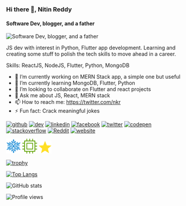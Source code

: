 ### Hi there 👋, Nitin Reddy
#### Software Dev, blogger, and a father
![Software Dev, blogger, and a father](https://images.unsplash.com/photo-1454165205744-3b78555e5572?ixlib=rb-1.2.1&auto=format&fit=crop&w=500&q=60)

JS dev with interest in Python, Flutter app development. Learning and creating some stuff to polish the tech skills to move ahead in a career.

Skills: ReactJS, NodeJS, Flutter, Python, MongoDB

- 🔭 I’m currently working on MERN Stack app, a simple one but useful 
- 🌱 I’m currently learning MongoDB, Flutter, Python 
- 👯 I’m looking to collaborate on Flutter and react projects 
- 💬 Ask me about JS, React, MERN stack 
- 📫 How to reach me: https://twitter.com/nkr 
- ⚡ Fun fact: Crack meaningful jokes 


[<img src='https://cdn.jsdelivr.net/npm/simple-icons@3.0.1/icons/github.svg' alt='github' height='40'>](https://github.com/nitinreddy3)  [<img src='https://cdn.jsdelivr.net/npm/simple-icons@3.0.1/icons/dev-dot-to.svg' alt='dev' height='40'>](https://dev.to/nitinreddy3)  [<img src='https://cdn.jsdelivr.net/npm/simple-icons@3.0.1/icons/linkedin.svg' alt='linkedin' height='40'>](https://www.linkedin.com/in/nitinreddy3/)  [<img src='https://cdn.jsdelivr.net/npm/simple-icons@3.0.1/icons/facebook.svg' alt='facebook' height='40'>](https://www.facebook.com/nitinkreddy3)  [<img src='https://cdn.jsdelivr.net/npm/simple-icons@3.0.1/icons/twitter.svg' alt='twitter' height='40'>](https://twitter.com/nitkr)  [<img src='https://cdn.jsdelivr.net/npm/simple-icons@3.0.1/icons/codepen.svg' alt='codepen' height='40'>](https://codepen.io/nkr)  [<img src='https://cdn.jsdelivr.net/npm/simple-icons@3.0.1/icons/stackoverflow.svg' alt='stackoverflow' height='40'>](https://stackoverflow.com/users/user3259522)  [<img src='https://cdn.jsdelivr.net/npm/simple-icons@3.0.1/icons/reddit.svg' alt='Reddit' height='40'>](https://www.reddit.com/user/nitkr)  [<img src='https://cdn.jsdelivr.net/npm/simple-icons@3.0.1/icons/icloud.svg' alt='website' height='40'>](https://nitinreddy3.xyz)  

<a href='https://archiveprogram.github.com/'><img src='https://raw.githubusercontent.com/acervenky/animated-github-badges/master/assets/acbadge.gif' width='40' height='40'></a> <a href='https://docs.github.com/en/developers'><img src='https://raw.githubusercontent.com/acervenky/animated-github-badges/master/assets/devbadge.gif' width='40' height='40'></a> <a href='https://stars.github.com/'><img src='https://raw.githubusercontent.com/acervenky/animated-github-badges/master/assets/starbadge.gif' width='35' height='35'></a>

[![trophy](https://github-profile-trophy.vercel.app/?username=nitinreddy3)](https://github.com/ryo-ma/github-profile-trophy)

[![Top Langs](https://github-readme-stats.vercel.app/api/top-langs/?username=nitinreddy3)](https://github.com/anuraghazra/github-readme-stats)

![GitHub stats](https://github-readme-stats.vercel.app/api?username=nitinreddy3&show_icons=true)  

![Profile views](https://gpvc.arturio.dev/nitinreddy3)  
